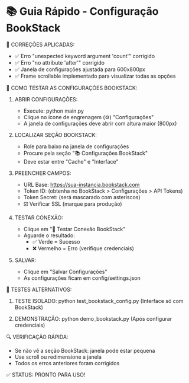 📚 Guia Rápido - Configuração BookStack
=========================================

🔧 CORREÇÕES APLICADAS:
- ✅ Erro "unexpected keyword argument 'count'" corrigido
- ✅ Erro "no attribute 'after'" corrigido  
- ✅ Janela de configurações ajustada para 600x800px
- ✅ Frame scrollable implementado para visualizar todas as opções

🚀 COMO TESTAR AS CONFIGURAÇÕES BOOKSTACK:

1. ABRIR CONFIGURAÇÕES:
   - Execute: python main.py
   - Clique no ícone de engrenagem (⚙️) "Configurações"
   - A janela de configurações deve abrir com altura maior (800px)

2. LOCALIZAR SEÇÃO BOOKSTACK:
   - Role para baixo na janela de configurações
   - Procure pela seção "📚 Configurações BookStack"
   - Deve estar entre "Cache" e "Interface"

3. PREENCHER CAMPOS:
   - URL Base: https://sua-instancia.bookstack.com
   - Token ID: (obtenha no BookStack > Configurações > API Tokens)
   - Token Secret: (será mascarado com asteriscos)
   - ☑️ Verificar SSL (marque para produção)

4. TESTAR CONEXÃO:
   - Clique em "🔗 Testar Conexão BookStack"
   - Aguarde o resultado:
     * ✅ Verde = Sucesso
     * ❌ Vermelho = Erro (verifique credenciais)

5. SALVAR:
   - Clique em "Salvar Configurações"
   - As configurações ficam em config/settings.json

🧪 TESTES ALTERNATIVOS:

1. TESTE ISOLADO:
   python test_bookstack_config.py
   (Interface só com BookStack)

2. DEMONSTRAÇÃO:
   python demo_bookstack.py
   (Após configurar credenciais)

🔍 VERIFICAÇÃO RÁPIDA:
- Se não vê a seção BookStack: janela pode estar pequena
- Use scroll ou redimensione a janela
- Todos os erros anteriores foram corrigidos

✅ STATUS: PRONTO PARA USO!
